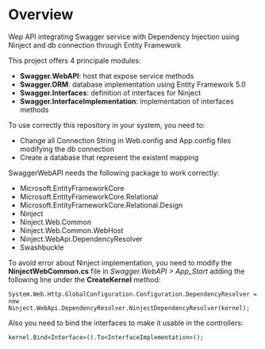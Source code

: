 # Overview
Wep API integrating Swagger service with Dependency Injection using Ninject and db connection through Entity Framework

This project offers 4 principale modules:
- **Swagger.WebAPI**: host that expose service methods 
- **Swagger.ORM**: database implementation using Entity Framework 5.0
- **Swagger.Interfaces**: definition of interfaces for Ninject
- **Swagger.InterfaceImplementation**: implementation of interfaces methods

To use correctly this repository in your system, you need to:
- Change all Connection String in Web.config and App.config files modifying the db connection
- Create a database that represent the existent mapping

SwaggerWebAPI needs the following package to work correctly:
- Microsoft.EntityFrameworkCore
- Microsoft.EntityFrameworkCore.Relational
- Microsoft.EntityFrameworkCore.Relational.Design
- Ninject
- Ninject.Web.Common
- Ninject.Web.Common.WebHost
- Ninject.WebApi.DependencyResolver
- Swashbuckle

To avoid error about Ninject implementation, you need to modify the **NinjectWebCommon.cs** file in *Swagger.WebAPI > App_Start* adding the following line under the **CreateKernel** method:

```System.Web.Http.GlobalConfiguration.Configuration.DependencyResolver = new Ninject.WebApi.DependencyResolver.NinjectDependencyResolver(kernel);```

Also you need to bind the interfaces to make it usable in the controllers:

```kernel.Bind<Interface>().To<InterfaceImplementation>();```

